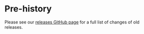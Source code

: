 # Pre-history

Please see our [releases GitHub page](https://github.com/facebook/flipper/releases) for a full list of changes of old releases.
